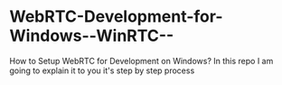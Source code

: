 # WebRTC-Development-for-Windows--WinRTC--
How to Setup WebRTC for Development on Windows? In this repo I am going to explain it to you it's step by step process
